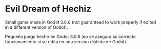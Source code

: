 # Evil Dream of Hechiz

Small game made in Godot 3.0.6 (not guaranteed to work properly if edited in a different version of Godot).

Pequeño juego hecho en Godot 3.0.6 (no se asegura su correcto funcionamiento si se edita en una versión distinta de Godot).
